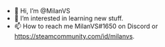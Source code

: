 - 👋 Hi, I’m @MilanVS
- 👀 I’m interested in learning new stuff.
- 📫 How to reach me MilanVS#1650 on Discord or https://steamcommunity.com/id/milanvs.

